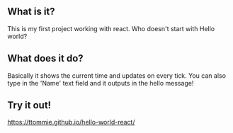 ## What is it?

This is my first project working with react. Who doesn't start with Hello world?

## What does it do?

Basically it shows the current time and updates on every tick.
You can also type in the 'Name' text field and it outputs in the hello message!

## Try it out!
https://ttommie.github.io/hello-world-react/
